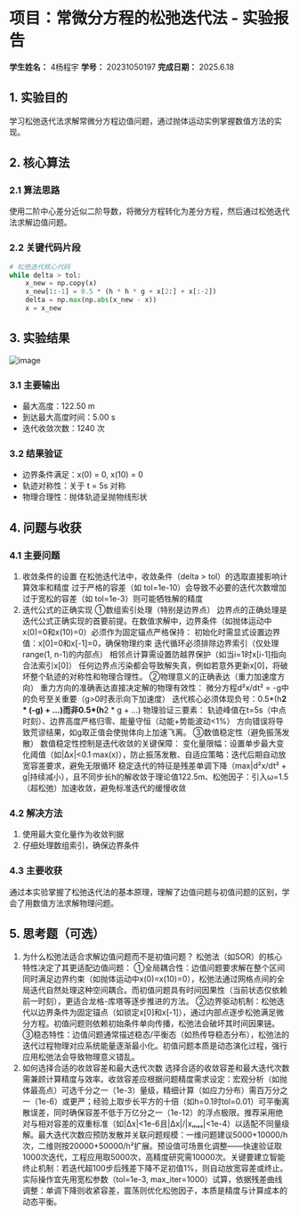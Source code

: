 # 项目：常微分方程的松弛迭代法 - 实验报告

**学生姓名：** 4杨程宇 **学号：** 20231050197 **完成日期：** 2025.6.18

## 1. 实验目的

学习松弛迭代法求解常微分方程边值问题，通过抛体运动实例掌握数值方法的实现。

## 2. 核心算法

### 2.1 算法思路

使用二阶中心差分近似二阶导数，将微分方程转化为差分方程，然后通过松弛迭代法求解边值问题。

### 2.2 关键代码片段

```python
# 松弛迭代核心代码
while delta > tol:
    x_new = np.copy(x)
    x_new[1:-1] = 0.5 * (h * h * g + x[2:] + x[:-2])
    delta = np.max(np.abs(x_new - x))
    x = x_new
```

## 3. 实验结果
![image](https://github.com/user-attachments/assets/aff4c134-c09b-420b-8228-16f52417906d)

### 3.1 主要输出

- 最大高度：122.50 m
- 到达最大高度时间：5.00 s
- 迭代收敛次数：1240 次

### 3.2 结果验证

- 边界条件满足：x(0) = 0, x(10) = 0
- 轨迹对称性：关于 t = 5s 对称
- 物理合理性：抛体轨迹呈抛物线形状

## 4. 问题与收获

### 4.1 主要问题

1. 收敛条件的设置
在松弛迭代法中，收敛条件（delta > tol）的选取直接影响计算效率和精度
过于严格的容差（如 tol=1e-10）会导致不必要的迭代次数增加
过于宽松的容差（如 tol=1e-3）则可能牺牲解的精度
2. 迭代公式的正确实现
①数组索引处理（特别是边界点）
边界点的正确处理是迭代公式正确实现的首要前提。在数值求解中，边界条件（如抛体运动中x(0)=0和x(10)=0）必须作为固定锚点严格保持：
初始化时需显式设置边界值：x[0]=0和x[-1]=0，确保物理约束
迭代循环必须排除边界索引（仅处理range(1, n-1)的内部点）
相邻点计算需设置防越界保护（如当i=1时x[i-1]指向合法索引x[0]）
任何边界点污染都会导致解失真，例如若意外更新x[0]，将破坏整个轨迹的对称性和物理合理性。
②物理意义的正确表达（重力加速度方向）
重力方向的准确表达直接决定解的物理有效性：
微分方程d²x/dt² = -g中的负号至关重要（g>0时表示向下加速度）
迭代核心必须体现负号：0.5*(h**2 * (-g) + ...)而非0.5*(h**2 * g + ...)
物理验证三要素：
轨迹峰值在t=5s（中点时刻）、边界高度严格归零、能量守恒（动能+势能波动<1%）
方向错误将导致荒谬结果，如g取正值会使抛体向上加速飞离。
③数值稳定性（避免振荡发散）
数值稳定性控制是迭代收敛的关键保障：
变化量限幅：设置单步最大变化阈值（如|Δx|<0.1·max(x)），防止振荡发散、自适应策略：迭代后期自动放宽容差要求，避免无限循环
稳定迭代的特征是残差单调下降（max|d²x/dt² + g|持续减小），且不同步长h的解收敛于理论值122.5m、松弛因子：引入ω=1.5（超松弛）加速收敛，避免标准迭代的缓慢收敛
### 4.2 解决方法

1. 使用最大变化量作为收敛判据
2. 仔细处理数组索引，确保边界条件

### 4.3 主要收获

通过本实验掌握了松弛迭代法的基本原理，理解了边值问题与初值问题的区别，学会了用数值方法求解物理问题。

## 5. 思考题（可选）

1. 为什么松弛法适合求解边值问题而不是初值问题？
松弛法（如SOR）的核心特性决定了其更适配边值问题：
①全局耦合性：边值问题要求解在整个区间同时满足边界约束（如抛体运动中x(0)=x(10)=0），松弛法通过网格点间的全局迭代自然处理这种空间耦合。而初值问题具有时间因果性（当前状态仅依赖前一时刻），更适合龙格-库塔等逐步推进的方法。
②边界驱动机制：松弛迭代以边界条件为固定锚点（如锁定x[0]和x[-1]），通过内部点逐步松弛满足微分方程。初值问题则依赖初始条件单向传播，松弛法会破坏其时间因果链。
③稳态特性：边值问题通常描述稳态/平衡态（如热传导稳态分布），松弛法的迭代过程物理对应系统能量逐渐最小化。初值问题本质是动态演化过程，强行应用松弛法会导致物理意义错乱。
2. 如何选择合适的收敛容差和最大迭代次数
选择合适的收敛容差和最大迭代次数需兼顾计算精度与效率。收敛容差应根据问题精度需求设定：宏观分析（如抛体最高点）可选千分之一（1e-3）量级，精细计算（如应力分布）需百万分之一（1e-6）或更严；经验上取步长平方的十倍（如h=0.1时tol=0.01）可平衡离散误差，同时确保容差不低于万亿分之一（1e-12）的浮点极限。推荐采用绝对与相对容差的双重标准（如|Δx|<1e-6且|Δx|/|xₘₐₓ|<1e-4）以适配不同量级解。最大迭代次数应预防发散并关联问题规模：一维问题建议5000+10000/h次，二维则按20000+50000/h²扩展。预设值可场景化调整——快速验证取1000次迭代，工程应用取5000次，高精度研究需10000次。关键要建立智能终止机制：若迭代超100步后残差下降不足初值1%，则自动放宽容差或终止。实际操作宜先用宽松参数（tol=1e-3, max_iter=1000）试算，依据残差曲线调整：单调下降则收紧容差，震荡则优化松弛因子，本质是精度与计算成本的动态平衡。
